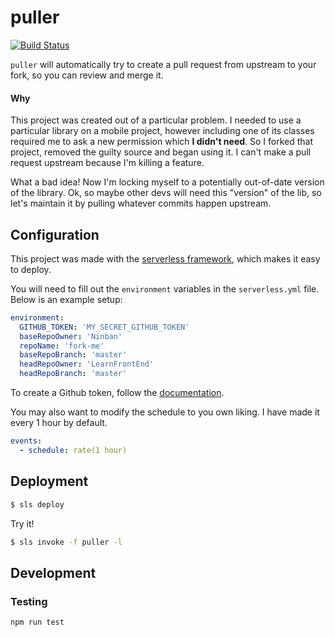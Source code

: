 # puller

[![Build Status](https://travis-ci.com/Ninban/puller.svg?branch=master)](https://travis-ci.com/Ninban/puller)

`puller` will automatically try to create a pull request from upstream to your fork, so you can review and merge it.

#### Why
This project was created out of a particular problem. I needed to use a particular library on a mobile project, however including one of its classes required me to ask a new permission which **I didn't need**. So I forked that project, removed the guilty source and began using it. I can't make a pull request upstream because I'm killing a feature.

What a bad idea! Now I'm locking myself to a potentially out-of-date version of the library. Ok, so maybe other devs will need this "version" of the lib, so let's maintain it by pulling whatever commits happen upstream.

## Configuration
This project was made with the [serverless framework](https://serverless.com/), which makes it easy to deploy.

You will need to fill out the `environment` variables in the `serverless.yml` file.  
Below is an example setup:
```yaml
environment:
  GITHUB_TOKEN: 'MY_SECRET_GITHUB_TOKEN'
  baseRepoOwner: 'Ninban'
  repoName: 'fork-me'
  baseRepoBranch: 'master'
  headRepoOwner: 'LearnFrontEnd'
  headRepoBranch: 'master'
```
To create a Github token, follow the [documentation](https://help.github.com/articles/creating-a-personal-access-token-for-the-command-line/).

You may also want to modify the schedule to you own liking. I have made it every 1 hour by default.
```yaml
events:
  - schedule: rate(1 hour)
``` 

## Deployment
```zsh
$ sls deploy
```
Try it!
```zsh
$ sls invoke -f puller -l
```

## Development

### Testing

```bash
npm run test
```
